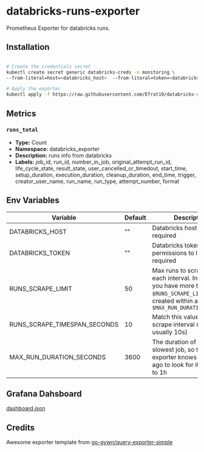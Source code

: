 # databricks-runs-exporter
Prometheus Exporter for databricks runs.

## Installation
```bash

# Create the credentials secret 
kubectl create secret generic databricks-creds -n monitoring \ 
--from-literal=host=<databricks_host>  --from-literal=token=<databricks_token>

# Apply the exporter
kubectl apply -f https://raw.githubusercontent.com/Efrat19/databricks-runs-exporter/main/k8s.yaml
```
## Metrics
### `runs_total`
- **Type:** Count
- **Namespace:** databricks_exporter
- **Description:** runs info from databricks
- **Labels:** job_id, run_id, number_in_job, original_attempt_run_id, life_cycle_state, result_state, user_cancelled_or_timedout, start_time, setup_duration, execution_duration, cleanup_duration, end_time, trigger, creator_user_name, run_name, run_type, attempt_number, format

## Env Variables

| Variable                      | Default | Description |
| ----------------------------- | ------- | -----------------------------
| DATABRICKS_HOST               | ""      | Databricks host URL, required
| DATABRICKS_TOKEN              | ""      | Databricks token with permissions to list jobs, required
| RUNS_SCRAPE_LIMIT             | 50      | Max runs to scrape on each interval. Increase if you have more then `$RUNS_SCRAPE_LIMIT` runs created within a given `$MAX_RUN_DURATION_SECONDS`
| RUNS_SCRAPE_TIMESPAN_SECONDS  | 10      | Match this value to your scrape interval (which is usually 10s)
| MAX_RUN_DURATION_SECONDS      | 3600    | The duration of your slowest job, so the exporter knows how long ago to look for it. defaults to 1h

## Grafana Dahsboard

[dashboard.json](https://raw.githubusercontent.com/Efrat19/databricks-runs-exporter/main/dashboard.json)

## Credits
Awesome exporter template from [go-gywn/query-exporter-simple](https://github.com/go-gywn/query-exporter-simple.git)
